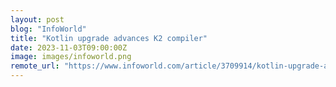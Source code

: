 ```yaml
---
layout: post
blog: "InfoWorld"
title: "Kotlin upgrade advances K2 compiler"
date: 2023-11-03T09:00:00Z
image: images/infoworld.png
remote_url: "https://www.infoworld.com/article/3709914/kotlin-upgrade-advances-k2-compiler.html#tk.rss_applicationdevelopment"
---
```

